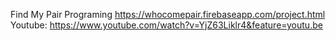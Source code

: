 Find My Pair Programing
https://whocomepair.firebaseapp.com/project.html
Youtube: https://www.youtube.com/watch?v=YjZ63Liklr4&feature=youtu.be
